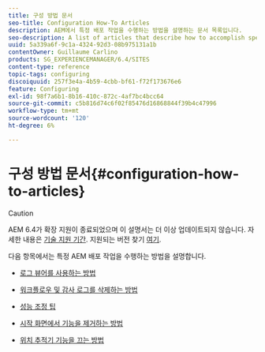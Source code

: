 ```yaml
---
title: 구성 방법 문서
seo-title: Configuration How-To Articles
description: AEM에서 특정 배포 작업을 수행하는 방법을 설명하는 문서 목록입니다.
seo-description: A list of articles that describe how to accomplish specific deployment tasks in AEM.
uuid: 5a339a6f-9c1a-4324-92d3-08b975131a1b
contentOwner: Guillaume Carlino
products: SG_EXPERIENCEMANAGER/6.4/SITES
content-type: reference
topic-tags: configuring
discoiquuid: 257f3e4a-4b59-4cbb-bf61-f72f173676e6
feature: Configuring
exl-id: 98f7a6b1-8b16-410c-872c-4af7bc4bcc64
source-git-commit: c5b816d74c6f02f85476d16868844f39b4c47996
workflow-type: tm+mt
source-wordcount: '120'
ht-degree: 6%

---
```


# 구성 방법 문서{#configuration-how-to-articles}

>[!CAUTION]
>
>AEM 6.4가 확장 지원이 종료되었으며 이 설명서는 더 이상 업데이트되지 않습니다. 자세한 내용은 [기술 지원 기간](https://helpx.adobe.com/kr/support/programs/eol-matrix.html). 지원되는 버전 찾기 [여기](https://experienceleague.adobe.com/docs/).

다음 항목에서는 특정 AEM 배포 작업을 수행하는 방법을 설명합니다.

* [로그 뷰어를 사용하는 방법](https://helpx.adobe.com/experience-manager/kb/logsviewer.html)
* [워크플로우 및 감사 로그를 삭제하는 방법](https://helpx.adobe.com/experience-manager/kb/howtopurgewf.html)

* [성능 조정 팁](https://helpx.adobe.com/experience-manager/kb/performance-tuning-tips.html)
* [시작 화면에서 기능을 제거하는 방법](/help/sites-developing/customizing-the-welcome-console.md)
* [위치 추적기 기능을 끄는 방법](https://helpx.adobe.com/experience-manager/kb/turn-off-geolocation.html)
